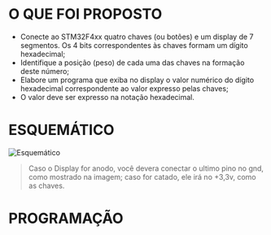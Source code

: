 # O QUE FOI PROPOSTO
- Conecte ao STM32F4xx quatro chaves (ou botões) e um display de 7 segmentos. Os 4 bits correspondentes às chaves formam um dígito hexadecimal;
- Identifique a posição (peso) de cada uma das chaves na formação deste número;
- Elabore um programa que exiba no display o valor numérico do dígito hexadecimal correspondente ao valor expresso pelas chaves;
- O valor deve ser expresso na notação hexadecimal.

# ESQUEMÁTICO
![Esquemático](https://i.imgur.com/xaW56bj.png)
> Caso o Display for anodo, você devera conectar o ultimo pino no gnd, como mostrado na imagem; caso for catado, ele irá no +3,3v, como as chaves. 

# PROGRAMAÇÃO
